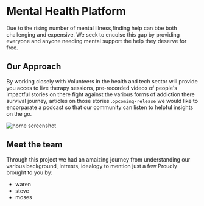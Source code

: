 # Mental Health Platform

Due to the rising number of mental illness,finding help can bbe both challenging and expensive.
We seek to encolse this gap by providing everyone and anyone needing  mental support the help they deserve for free.

## Our Approach

By working closely with Volunteers in the health and tech sector will provide you acces to live therapy sessions, pre-recorded videos of people's impactful stories on there fight against  the various forms of addiction there survival journey, articles on those stories .`opcoming-release` we would like to encorparate a podcast so that our 
community can listen to helpful insights on the go.


![home screenshot](https://github.com/William-nyarash/mental_health_platform/blob/main/src/assets/screen.png)


## Meet the team

Through this project  we had an amaizing journey from understanding our various background, intrests, idealogy to mention just a few
Proudly brought to you by:
- waren
- steve
- moses

